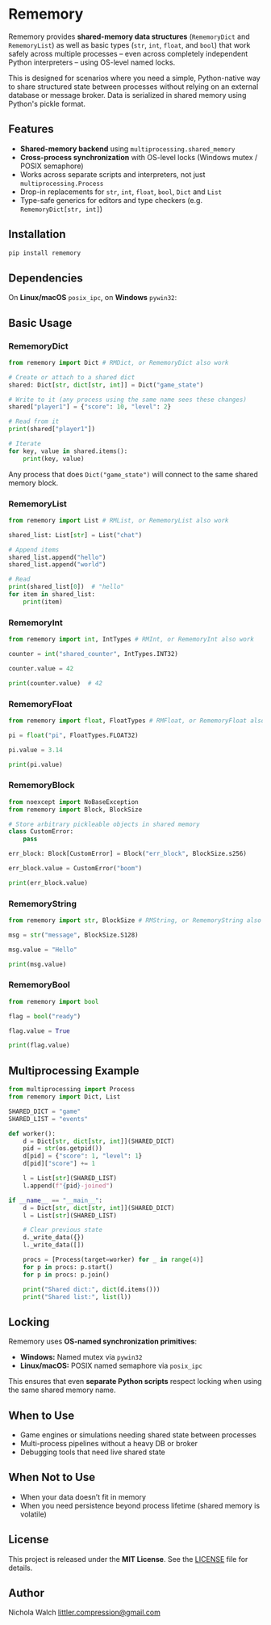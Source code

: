 # Rememory

Rememory provides **shared-memory data structures** (`RememoryDict` and `RememoryList`) as well as basic types (`str`, `int`, `float`, and `bool`) that work safely across multiple processes – even across completely independent Python interpreters – using OS-level named locks.

This is designed for scenarios where you need a simple, Python-native way to share structured state between processes without relying on an external database or message broker. Data is serialized in shared memory using Python's pickle format.

## Features

* **Shared-memory backend** using `multiprocessing.shared_memory`
* **Cross-process synchronization** with OS-level locks (Windows mutex / POSIX semaphore)
* Works across separate scripts and interpreters, not just `multiprocessing.Process`
* Drop-in replacements for `str`, `int`, `float`, `bool`, `Dict` and `List`
* Type-safe generics for editors and type checkers (e.g. `RememoryDict[str, int]`)


## Installation

```bash
pip install rememory
```

## Dependencies

On **Linux/macOS** `posix_ipc`, on **Windows** `pywin32`:


## Basic Usage

### RememoryDict

```python
from rememory import Dict # RMDict, or RememoryDict also work

# Create or attach to a shared dict
shared: Dict[str, dict[str, int]] = Dict("game_state")

# Write to it (any process using the same name sees these changes)
shared["player1"] = {"score": 10, "level": 2}

# Read from it
print(shared["player1"])

# Iterate
for key, value in shared.items():
    print(key, value)
```

Any process that does `Dict("game_state")` will connect to the same shared memory block.

### RememoryList

```python
from rememory import List # RMList, or RememoryList also work

shared_list: List[str] = List("chat")

# Append items
shared_list.append("hello")
shared_list.append("world")

# Read
print(shared_list[0])  # "hello"
for item in shared_list:
    print(item)
```
### RememoryInt
```python
from rememory import int, IntTypes # RMInt, or RememoryInt also work

counter = int("shared_counter", IntTypes.INT32)

counter.value = 42

print(counter.value)  # 42
```
### RememoryFloat
```python
from rememory import float, FloatTypes # RMFloat, or RememoryFloat also work

pi = float("pi", FloatTypes.FLOAT32)

pi.value = 3.14

print(pi.value)
```
### RememoryBlock
```python
from noexcept import NoBaseException
from rememory import Block, BlockSize

# Store arbitrary pickleable objects in shared memory
class CustomError:
    pass

err_block: Block[CustomError] = Block("err_block", BlockSize.s256)

err_block.value = CustomError("boom")

print(err_block.value)
```
### RememoryString
```python
from rememory import str, BlockSize # RMString, or RememoryString also work

msg = str("message", BlockSize.S128)

msg.value = "Hello"

print(msg.value)
```
### RememoryBool
```python
from rememory import bool

flag = bool("ready")

flag.value = True

print(flag.value)
```

## Multiprocessing Example

```python
from multiprocessing import Process
from rememory import Dict, List

SHARED_DICT = "game"
SHARED_LIST = "events"

def worker():
    d = Dict[str, dict[str, int]](SHARED_DICT)
    pid = str(os.getpid())
    d[pid] = {"score": 1, "level": 1}
    d[pid]["score"] += 1

    l = List[str](SHARED_LIST)
    l.append(f"{pid}-joined")

if __name__ == "__main__":
    d = Dict[str, dict[str, int]](SHARED_DICT)
    l = List[str](SHARED_LIST)

    # Clear previous state
    d._write_data({})
    l._write_data([])

    procs = [Process(target=worker) for _ in range(4)]
    for p in procs: p.start()
    for p in procs: p.join()

    print("Shared dict:", dict(d.items()))
    print("Shared list:", list(l))
```

## Locking

Rememory uses **OS-named synchronization primitives**:

* **Windows:** Named mutex via `pywin32`
* **Linux/macOS:** POSIX named semaphore via `posix_ipc`

This ensures that even **separate Python scripts** respect locking when using the same shared memory name.

## When to Use

* Game engines or simulations needing shared state between processes
* Multi-process pipelines without a heavy DB or broker
* Debugging tools that need live shared state

## When Not to Use

* When your data doesn’t fit in memory
* When you need persistence beyond process lifetime (shared memory is volatile)


## License

This project is released under the **MIT License**. See the [LICENSE](LICENSE) file for details.


## Author

Nichola Walch <littler.compression@gmail.com>